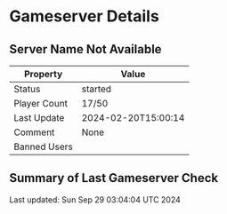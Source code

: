# Gameserver Details

## Server Name Not Available

| Property        | Value                   |
|-----------------|-------------------------|
| Status | started |
| Player Count | 17/50 |
| Last Update | 2024-02-20T15:00:14 |
| Comment | None |
| Banned Users |  |


## Summary of Last Gameserver Check


Last updated: Sun Sep 29 03:04:04 UTC 2024
